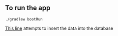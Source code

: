 ## To run the app

`./gradlew bootRun`

[This line](https://github.com/mattmcc-attest/animal/blob/main/src/main/java/com/example/animal/DogExecutor.java#L17) attempts to insert the data into the database

